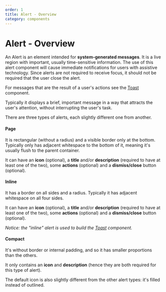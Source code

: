 ```yaml
---
order: 1
title: Alert - Overview
category: components
---
```


# Alert - Overview

An Alert is an element intended for **system-generated messages**. It is a live region with important, usually time-sensitive information. The use of this alert component will cause immediate notifications for users with assistive technology. Since alerts are not required to receive focus, it should not be required that the user close the alert.

For messages that are the result of a user's actions see the [Toast](/components/toast/) component.

Typically it displays a brief, important message in a way that attracts the user's attention, without interrupting the user's task.

There are three types of alerts, each slightly different one from another.

#### Page

It is rectangular (without a radius) and a visible border only at the bottom. Typically only has adjacent whitespace to the bottom of it, meaning it's usually flush to the parent container.

It can have an **icon** (optional), a **title** and/or **description** (required to have at least one of the two), some **actions** (optional) and a **dismiss/close** button (optional).

#### Inline

It has a border on all sides and a radius. Typically it has adjacent whitespace on all four sides.

It can have an **icon** (optional), a **title** and/or **description** (required to have at least one of the two), some **actions** (optional) and a **dismiss/close** button (optional).

_Notice: the "inline" alert is used to build the [Toast](/components/toast/) component._

#### Compact

It's without border or internal padding, and so it has smaller proportions than the others.

It only contains an **icon** and **description** (hence they are both required for this type of alert).

The default icon is also slightly different from the other alert types: it's filled instead of outlined.